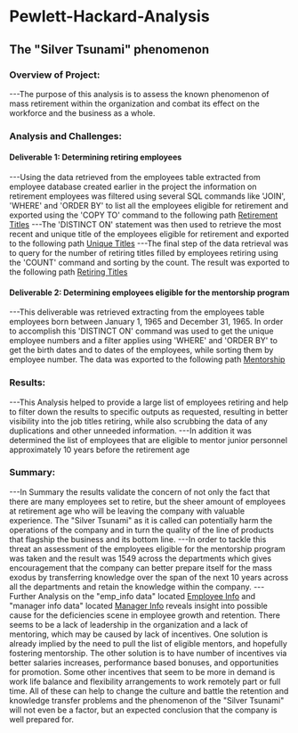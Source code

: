 # Pewlett-Hackard-Analysis
## The "Silver Tsunami" phenomenon
### Overview of Project:
---The purpose of this analysis is to assess the known phenomenon of mass retirement within the organization and combat its effect on the workforce and the business as a whole.
### Analysis and Challenges:
#### Deliverable 1: Determining retiring employees
---Using the data retrieved from the employees table extracted from employee database created earlier in the project the information on retirement employees was filtered using several SQL commands like 'JOIN', 'WHERE' and 'ORDER BY' to list all the employees eligible for retirement and exported using the 'COPY TO' command to the following path [Retirement Titles](https://github.com/jobloom79/Pewlett-Hackard-Analysis/Data/retirement_titles.csv) 
---The 'DISTINCT ON' statement was then used to retrieve the most recent and unique title of the employees eligible for retirement and exported to the following path [Unique Titles](https://github.com/jobloom79/Pewlett-Hackard-Analysis/Data/unique_titles.csv)
---The final step of the data retrieval was to query for the number of retiring titles filled by employees retiring using the 'COUNT' command and sorting by the count. The result was exported to the following path [Retiring Titles](https://github.com/jobloom79/Pewlett-Hackard-Analysis/Data/retiring_titles.csv)
#### Deliverable 2: Determining employees eligible for the mentorship program
---This deliverable was retrieved extracting from the employees table employees born between January 1, 1965 and December 31, 1965. In order to accomplish this 'DISTINCT ON' command was used to get the unique employee numbers and a filter applies using 'WHERE' and 'ORDER BY' to get the birth dates and to dates of the employees, while sorting them by employee number. The data was exported to the following path  [Mentorship](https://github.com/jobloom79/Pewlett-Hackard-Analysis/Data/mentorship_eligibilty.csv)
### Results:
---This Analysis helped to provide a large list of employees retiring and help to filter down the results to specific outputs as requested, resulting in better visibility into the job titles retiring, while also scrubbing the data of any duplications and other unneeded information. 
---In addition it was determined the list of employees that are eligible to mentor junior personnel approximately 10 years before the retirement age
### Summary: 
---In Summary the results validate the concern of not only the fact that there are many employees set to retire, but the sheer amount of employees at retirement age who will be leaving the company with valuable experience. The "Silver Tsunami" as it is called can potentially harm the operations of the company and in turn the quality of the line of products that flagship the business and its bottom line. 
---In order to tackle this threat an assessment of the employees eligible for the mentorship program was taken and the result was 1549 across the departments which gives encouragement that the company can better prepare itself for the mass exodus by transferring knowledge over the span of the next 10 years across all the departments and retain the knowledge within the company.
---Further Analysis on the "emp_info data" located [Employee Info](https://github.com/jobloom79/Pewlett-Hackard-Analysis/Data/emp_info.csv) and "manager info data" located [Manager Info](https://github.com/jobloom79/Pewlett-Hackard-Analysis/Data/manager_info.csv) reveals insight into possible cause for the deficiencies scene in employee growth and retention. There seems to be a lack of leadership in the organization and a lack of mentoring, which may be caused by lack of incentives. One solution is already implied by the need to pull the list of eligible mentors, and hopefully fostering mentorship. The other solution is to have number of incentives via better salaries increases, performance based bonuses, and opportunities for promotion. Some other incentives that seem to be more in demand is work life balance and flexibility arrangements to work remotely part or full time. All of these can help to change the culture and battle the retention and knowledge transfer problems and the phenomenon of the "Silver Tsunami" will not even be a factor, but an expected conclusion that the company is well prepared for.